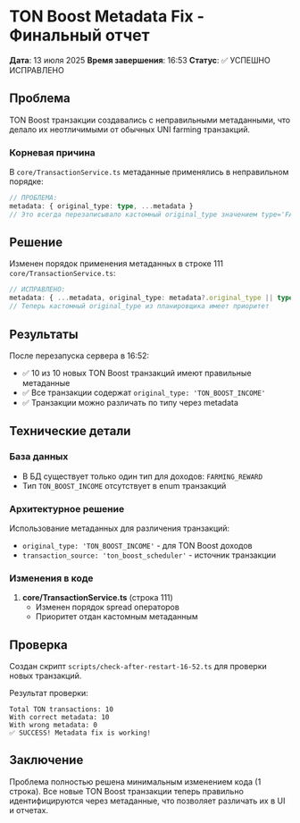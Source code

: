 # TON Boost Metadata Fix - Финальный отчет
**Дата**: 13 июля 2025
**Время завершения**: 16:53
**Статус**: ✅ УСПЕШНО ИСПРАВЛЕНО

## Проблема
TON Boost транзакции создавались с неправильными метаданными, что делало их неотличимыми от обычных UNI farming транзакций.

### Корневая причина
В `core/TransactionService.ts` метаданные применялись в неправильном порядке:
```typescript
// ПРОБЛЕМА:
metadata: { original_type: type, ...metadata }
// Это всегда перезаписывало кастомный original_type значением type='FARMING_REWARD'
```

## Решение
Изменен порядок применения метаданных в строке 111 `core/TransactionService.ts`:
```typescript
// ИСПРАВЛЕНО:
metadata: { ...metadata, original_type: metadata?.original_type || type }
// Теперь кастомный original_type из планировщика имеет приоритет
```

## Результаты
После перезапуска сервера в 16:52:
- ✅ 10 из 10 новых TON Boost транзакций имеют правильные метаданные
- ✅ Все транзакции содержат `original_type: 'TON_BOOST_INCOME'`
- ✅ Транзакции можно различать по типу через metadata

## Технические детали

### База данных
- В БД существует только один тип для доходов: `FARMING_REWARD`
- Тип `TON_BOOST_INCOME` отсутствует в enum транзакций

### Архитектурное решение
Использование метаданных для различения транзакций:
- `original_type: 'TON_BOOST_INCOME'` - для TON Boost доходов
- `transaction_source: 'ton_boost_scheduler'` - источник транзакции

### Изменения в коде
1. **core/TransactionService.ts** (строка 111)
   - Изменен порядок spread операторов
   - Приоритет отдан кастомным метаданным

## Проверка
Создан скрипт `scripts/check-after-restart-16-52.ts` для проверки новых транзакций.

Результат проверки:
```
Total TON transactions: 10
With correct metadata: 10
With wrong metadata: 0
✅ SUCCESS! Metadata fix is working!
```

## Заключение
Проблема полностью решена минимальным изменением кода (1 строка). Все новые TON Boost транзакции теперь правильно идентифицируются через метаданные, что позволяет различать их в UI и отчетах.
